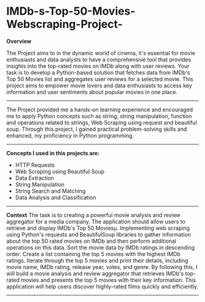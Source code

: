 # IMDb-s-Top-50-Movies-Webscraping-Project-

**Overview**

The Project aims to in the dynamic world of cinema, it's essential for movie enthusiasts and data analysts to have a comprehensive tool that provides insights into the top-rated movies on IMDb along with user reviews. Your task is to develop a Python-based solution that fetches data from IMDb's Top 50 Movies list and aggregates user reviews for a selected movie. This project aims to empower movie lovers and data enthusiasts to access key information and user sentiments about popular movies in one place.

-----------------------------------------------------------------------------------------------------------------------------------------------
The Project provided me a hands-on learning experience and encouraged me to apply Python concepts such as string, string manipulation, function and operations related to strings, Web Scraping using request and beautiful soup. Through this project, I gained practical problem-solving skills and enhanced, my proficiency in Python programming.

-----------------------------------------------------------------------------------------------------------------------------------------------

**Concepts I used in this projects are:**
- HTTP Requests
- Web Scraping using Beautiful Soup
- Data Extraction
- String Manipulation
- String Search and Matching
- Data Analysis and Classification

-----------------------------------------------------------------------------------------------------------------------------------------------
**Context**
The task is to creating a powerful movie analysis and review aggregator for a media company. The application should allow users to retrieve and display IMDb's Top 50 Moviesµ. Implementing web scraping using Python's requests and BeautifulSoup libraries to gather information about the top 50 rated movies on IMDb and then perform additional operations on this data. Sort the movie data by IMDb ratings in descending order. Create a list containing the top 5 movies with the highest IMDb ratings. Iterate through the top 5 movies and print their details, including movie name, IMDb rating, release year, votes, and genre. 
By following this, I will build a movie analysis and review aggregator that retrieves IMDb's top-rated movies and presents the top 5 movies with their key information. This application will help users discover highly-rated films quickly and efficiently.

-----------------------------------------------------------------------------------------------------------------------------------------------
